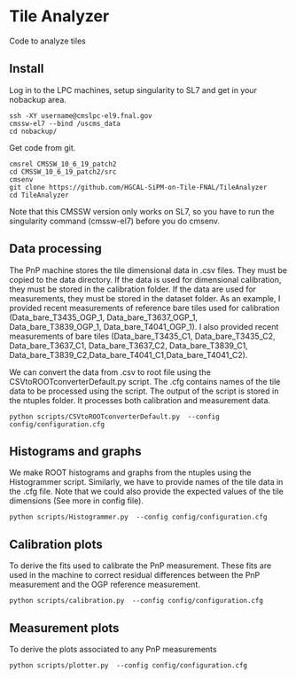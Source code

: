 # Tile Analyzer
Code to analyze tiles

## Install

Log in to the LPC machines, setup singularity to SL7 and get in your nobackup area.
```
ssh -XY username@cmslpc-el9.fnal.gov
cmssw-el7 --bind /uscms_data
cd nobackup/
```

Get code from git. 
````
cmsrel CMSSW_10_6_19_patch2
cd CMSSW_10_6_19_patch2/src
cmsenv
git clone https://github.com/HGCAL-SiPM-on-Tile-FNAL/TileAnalyzer 
cd TileAnalyzer 
````
Note that this CMSSW version only works on SL7, so you have to run the singularity command (cmssw-el7) before you do cmsenv.

## Data processing
The PnP machine stores the tile dimensional data in .csv files. They must be copied to the data directory. If the data is used for dimensional calibration, they must be stored in the calibration folder. If the data are used for measurements, they must be stored in the dataset folder. As an example, I provided recent measurements of reference bare tiles used for calibration (Data_bare_T3435_OGP_1,  Data_bare_T3637_OGP_1, Data_bare_T3839_OGP_1, Data_bare_T4041_OGP_1). I also provided recent measurements of bare tiles (Data_bare_T3435_C1,  Data_bare_T3435_C2,	Data_bare_T3637_C1,  Data_bare_T3637_C2,	Data_bare_T3839_C1, Data_bare_T3839_C2,Data_bare_T4041_C1,Data_bare_T4041_C2). 

We can convert the data from .csv to root file using the CSVtoROOTconverterDefault.py script. The .cfg contains names of the tile data to be processed using the script. The output of the script is stored in the ntuples folder. It processes both calibration and measurement data.
```
python scripts/CSVtoROOTconverterDefault.py  --config config/configuration.cfg

```

## Histograms and graphs
We make ROOT histograms and graphs from the ntuples using the Histogrammer script. Similarly, we have to provide names of the tile data in the .cfg file. Note that we could also provide the expected values of the tile dimensions (See more in config file).
```
python scripts/Histogrammer.py  --config config/configuration.cfg

```

## Calibration plots
To derive the fits used to calibrate the PnP measurement. These fits are used in the machine to correct residual differences between the PnP measurement and the OGP reference measurement.
```
python scripts/calibration.py  --config config/configuration.cfg

```

## Measurement plots
To derive the plots associated to any PnP measurements
```
python scripts/plotter.py  --config config/configuration.cfg

```